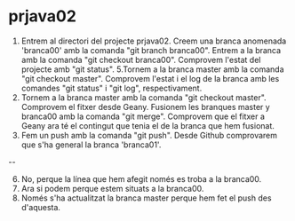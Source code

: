 # prjava02
1. Entrem al directori del projecte prjava02. Creem una branca anomenada 'branca00' amb la comanda "git branch branca00". Entrem a la branca amb la comanda "git checkout branca00". Comprovem l'estat del projecte amb "git status".
5.Tornem a la branca master amb la comanda "git checkout master". Comprovem l'estat i el log de la branca amb les comandes "git status" i "git log", respectivament.
10. Tornem a la branca master amb la comanda "git checkout master". Comprovem el fitxer desde Geany. Fusionem les branques master y branca00 amb la comanda "git merge". Comprovem que el fitxer a Geany ara té el contingut que tenia el de la branca que hem fusionat.
14. Fem un push amb la comanda "git push". Desde Github comprovarem que s'ha general la branca 'branca01'.

--

6. No, perque la línea que hem afegit només es troba a la branca00.
7. Ara si podem perque estem situats a la branca00.
12. Només s'ha actualitzat la branca master perque hem fet el push des d'aquesta.
